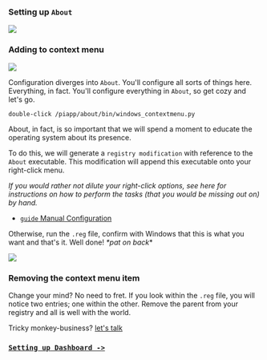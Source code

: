 ### Setting up `About`

![](https://dl.dropbox.com/s/lhz9qa3qlmmheue/videoplaceholder.png)

### Adding to context menu

![](https://dl.dropbox.com/s/cj16fg8z24pq9u3/setting-up-about.png)

Configuration diverges into `About`. You'll configure all sorts of things here. Everything, in fact. You'll configure everything in `About`, so get cozy and let's go.

```
double-click /piapp/about/bin/windows_contextmenu.py
```

About, in fact, is so important that we will spend a moment to educate the operating system about its presence.

To do this, we will generate a `registry modification` with reference to the `About` executable. This modification will append this executable onto your right-click menu.

*If you would rather not dilute your right-click options, see here for instructions on how to perform the tasks (that you would be missing out on) by hand.*

* [`guide` Manual Configuration](../using-openmetadata)

Otherwise, run the `.reg` file, confirm with Windows that this is what you want and that's it. Well done! *\*pat on back*\*

![](https://dl.dropbox.com/s/zvd15c2kgi1piy4/setting-up-about2.png)

### Removing the context menu item

Change your mind? No need to fret. If you look within the `.reg` file, you will notice two entries; one within the other. Remove the parent from your registry and all is well with the world.

Tricky monkey-business? [let's talk][usergroup]

### [`Setting up Dashboard ->`](../setting-up-dashboard)

[usergroup]: https://groups.google.com/forum/#!forum/pipi-beta1
